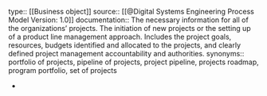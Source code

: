 type:: [[Business object]]
source:: [[@Digital Systems Engineering Process Model Version: 1.0]]
documentation:: The necessary information for all of the organizations’ projects. The initiation of new projects or the setting up of a product line management approach. Includes the project goals, resources, budgets identified and allocated to the projects, and clearly defined project management accountability and authorities.
synonyms:: portfolio of projects, pipeline of projects, project pipeline, projects roadmap, program portfolio, set of projects

-